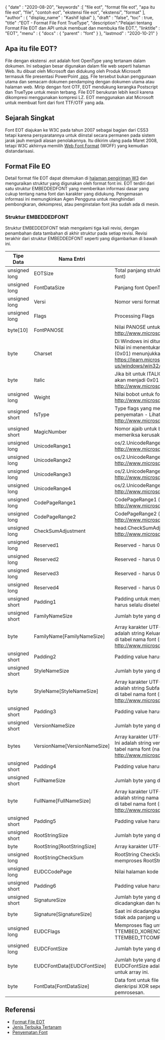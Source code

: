 {
  "date" : "2020-08-20",
  "keywords" :[ "file eot", "format file eot", "apa itu file eot", "file", "contoh eot", "ekstensi file eot", "ekstensi", "format" ],
  "author" : {
    "display_name" : "Kashif Iqbal"
},
  "draft" : "false",
  "toc" : true,
  "title" :"EOT - Format File Font TrueType",
  "description":"Pelajari tentang Format File EOT dan API untuk membuat dan membuka file EOT.",
  "linktitle" : "EOT",
  "menu" : {
    "docs" : {
      "parent" : "font"
}
},
  "lastmod" : "2020-10-21"
}

## Apa itu file EOT?

File dengan ekstensi .eot adalah font OpenType yang tertanam dalam dokumen. Ini sebagian besar digunakan dalam file web seperti halaman Web. Itu dibuat oleh Microsoft dan didukung oleh Produk Microsoft termasuk file presentasi PowerPoint [.pps](/id/presentation/pps). File tersebut bukan penggunaan utama dan semacam dokumen pendamping dengan dokumen utama atau halaman web. Mirip dengan font OTF, EOT mendukung kerangka Postscript dan TrueType untuk mesin terbang. File EOT berukuran lebih kecil karena dikompresi menggunakan kompresi LZ. EOT menggunakan alat Microsoft untuk membuat font dari font TTF/OTF yang ada.

## Sejarah Singkat

Font EOT diajukan ke W3C pada tahun 2007 sebagai bagian dari CSS3 tetapi karena persyaratannya untuk diinstal secara permanen pada sistem jarak jauh menjadi alasan penolakannya. Itu dikirim ulang pada Maret 2008, tetapi W3C akhirnya memilih [Web Font Format](/id/font/woff/) (WOFF) yang kemudian distandarisasi.

## Format File EO

Detail format file EOT dapat ditemukan di [halaman pengiriman W3](https://www.w3.org/Submission/EOT/#FileFormat) dan menguraikan struktur yang digunakan oleh format font ini. EOT terdiri dari satu struktur EMBEDDEDFONT yang memberikan informasi dasar yang cukup tentang nama font dan karakter yang didukung. Pengemasan informasi ini memungkinkan Agen Pengguna untuk menghindari pembongkaran, dekompresi, atau penginstalan font jika sudah ada di mesin.

### Struktur EMBEDDEDFONT
Struktur EMBEDDEDFONT telah mengalami tiga kali revisi, dengan penambahan data tambahan di akhir struktur pada setiap revisi. Revisi terakhir dari struktur EMBEDDEDFONT seperti yang digambarkan di bawah ini.

|Tipe Data|Nama Entri|Deskripsi|
---|---|---|
|unsigned long|EOTSize|Total panjang struktur dalam byte (termasuk data string dan font)|
|unsigned long|FontDataSize|Panjang font OpenType (FontData) dalam byte|
|unsigned long|Versi|Nomor versi format ini - 0x00020002|
|unsigned long|Flags|Processing Flags|
|byte[10]|FontPANOSE|Nilai PANOSE untuk font ini - Lihat http://www.microsoft.com/typography/otspec/os2.htm#pan|
|byte|Charset|Di Windows ini diturunkan dari TEXTMETRIC.tmCharSet. Nilai ini menentukan set karakter font. DEFAULT_CHARSET (0x01) menunjukkan tidak ada preferensi. - Lihat https://learn.microsoft.com/en-us/windows/win32/api/wingdi/ns-wingdi-textmetrica|
|byte|Italic|Jika bit untuk ITALIC diatur di OS/2.fsSelection, nilainya akan menjadi 0x01 - Lihat http://www.microsoft.com/typography/otspec/os2.htm#fss|
|unsigned long|Weight|Nilai bobot untuk font ini - Lihat http://www.microsoft.com/typography/otspec/os2.htm#wtc|
|unsigned short|fsType|Type flags yang memberikan informasi tentang izin penyematan - Lihat http://www.microsoft.com/typography/otspec/os2.htm#fst|
|unsigned short|MagicNumber|Nomor ajaib untuk berkas EOT - 0x504C. Digunakan untuk memeriksa kerusakan data.|
|unsigned long|UnicodeRange1|os/2.UnicodeRange1 (bit 0-31) - Lihat http://www.microsoft.com/typography/otspec/os2.htm#ur|
|unsigned long|UnicodeRange2|os/2.UnicodeRange2 (bit 32-63) - Lihat http://www.microsoft.com/typography/otspec/os2.htm#ur|
|unsigned long|UnicodeRange3|os/2.UnicodeRange3 (bit 64-95) - Lihat http://www.microsoft.com/typography/otspec/os2.htm#ur|
|unsigned long|UnicodeRange4|os/2.UnicodeRange4 (bit 96-127) - Lihat http://www.microsoft.com/typography/otspec/os2.htm#ur|
|unsigned long|CodePageRange1|CodePageRange1 (bit 0-31) - Lihat http://www.microsoft.com/typography/otspec/os2.htm#cpr|
|unsigned long|CodePageRange2|CodePageRange2 (bit 32-63) - Lihat http://www.microsoft.com/typography/otspec/os2.htm#cpr|
|unsigned long|CheckSumAdjustment|head.CheckSumAdjustment - Lihat http://www.microsoft.com/typography/otspec/head.htm|
|unsigned long|Reserved1|Reserved - harus 0|
|unsigned long|Reserved2|Reserved - harus 0|
|unsigned long|Reserved3|Reserved - harus 0|
|unsigned long|Reserved4|Reserved - harus 0|
|unsigned short|Padding1|Padding untuk menjaga keselarasan panjang. Nilai pengisi harus selalu disetel ke 0x0000.|
|unsigned short|FamilyNameSize|Jumlah byte yang digunakan oleh array FamilyName|
|byte|FamilyName[FamilyNameSize]|Array karakter UTF-16 sepanjang byte FamilyNameSize. Ini adalah string Keluarga Font bahasa Inggris yang ditemukan di tabel nama font (name ID = 1) - Lihat http://www.microsoft.com/typography/otspec/name.htm|
|unsigned short|Padding2|Padding value harus selalu disetel ke 0x0000.|
|unsigned short|StyleNameSize|Jumlah byte yang digunakan oleh StyleName|
|byte|StyleName[StyleNameSize]|Array karakter UTF-16 sepanjang byte StyleNameSize. Ini adalah string Subfamili Font bahasa Inggris yang ditemukan di tabel nama font (name ID = 2) - Lihat http://www.microsoft.com/typography/otspec/name.htm|
|unsigned short|Padding3|Padding value harus selalu disetel ke 0x0000.|
|unsigned short|VersionNameSize|Jumlah byte yang digunakan oleh VersionName|
|bytes|VersionName[VersionNameSize]|Array karakter UTF-16 sepanjang byte VersionNameSize. Ini adalah string versi bahasa Inggris yang ditemukan di tabel nama font (name ID = 5) - Lihat http://www.microsoft.com/typography/otspec/name.htm|
|unsigned short|Padding4|Padding value harus selalu disetel ke 0x0000.|
|unsigned short|FullNameSize|Jumlah byte yang digunakan oleh FullName|
|byte|FullName[FullNameSize]|Array karakter UTF-16 sepanjang byte FullNameSize. Ini adalah string nama lengkap bahasa Inggris yang ditemukan di tabel nama font (name ID = 4) - Lihat http://www.microsoft.com/typography/otspec/name.htm|
|unsigned short|Padding5|Padding value harus selalu disetel ke 0x0000.|
|unsigned short|RootStringSize|Jumlah byte yang digunakan oleh array RootString|
|byte|RootString[RootStringSize]|Array karakter UTF-16 sepanjang byte RootStringSize.|
|unsigned long|RootStringCheckSum|RootString CheckSum nilai. Lihat algoritma untuk memproses RootStringChecksum di bawah ini.|
|unsigned long|EUDCCodePage|Nilai halaman kode diperlukan untuk dukungan font EUDC.|
|unsigned short|Padding6|Padding value harus selalu disetel ke 0x0000.|
|unsigned short|SignatureSize|Jumlah byte yang digunakan oleh array Signature. Saat ini dicadangkan dan harus disetel ke 0x0000.|
|byte|Signature[SignatureSize]|Saat ini dicadangkan. Jika SignatureSize adalah 0x0000 tidak ada panjang untuk array ini.|
|unsigned long|EUDCFlags|Memproses flag untuk font EUDC. Nilai umum mungkin TTEMBED_XORENCRYPTDATA dan TTEMBED_TTCOMPRESSED.|
|unsigned long|EUDCFontSize|Jumlah byte yang digunakan oleh array Signature.|
|byte|EUDCFontData[EUDCFontSize]|Jumlah byte yang digunakan untuk data font EUDC. Jika EUDCFontSize adalah 0x00000000 tidak ada panjang untuk array ini.|
|byte|FontData[FontDataSize]|Data font untuk file EOT ini. Data dapat dikompresi atau dienkripsi XOR seperti yang ditunjukkan oleh flag pemrosesan.|

## Referensi

* [Format File EOT](https://www.w3.org/Submission/EOT/)
* [Jenis Terbuka Tertanam](https://en.wikipedia.org/wiki/Embedded_OpenType)
* [Penyematan Font](https://en.wikipedia.org/wiki/Font_embedding)

